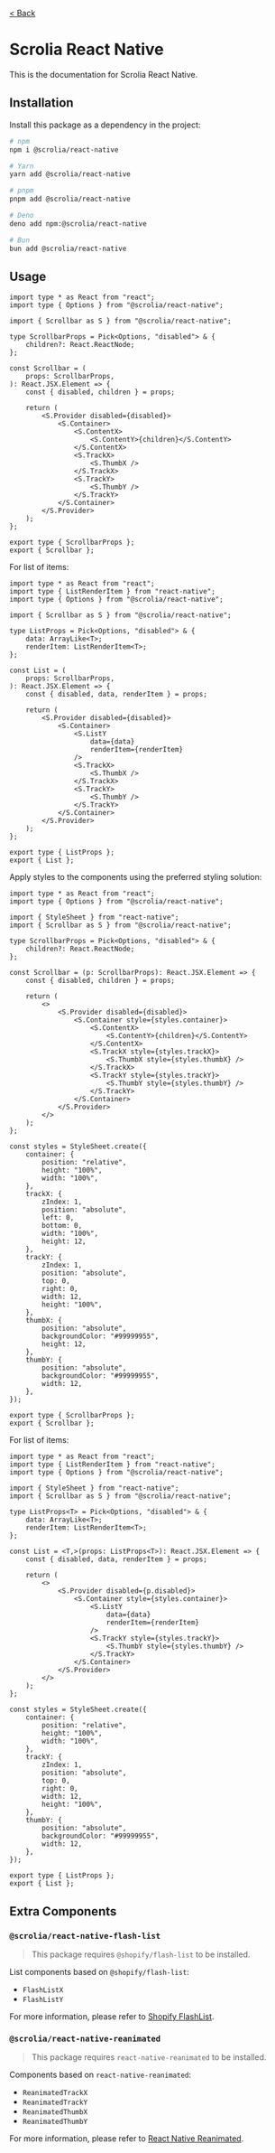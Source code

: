 [< Back](../README.md)

# Scrolia React Native

This is the documentation for Scrolia React Native.

## Installation

Install this package as a dependency in the project:

```sh
# npm
npm i @scrolia/react-native

# Yarn
yarn add @scrolia/react-native

# pnpm
pnpm add @scrolia/react-native

# Deno
deno add npm:@scrolia/react-native

# Bun
bun add @scrolia/react-native
```

## Usage

```tsx
import type * as React from "react";
import type { Options } from "@scrolia/react-native";

import { Scrollbar as S } from "@scrolia/react-native";

type ScrollbarProps = Pick<Options, "disabled"> & {
    children?: React.ReactNode;
};

const Scrollbar = (
    props: ScrollbarProps,
): React.JSX.Element => {
    const { disabled, children } = props;

    return (
        <S.Provider disabled={disabled}>
            <S.Container>
                <S.ContentX>
                    <S.ContentY>{children}</S.ContentY>
                </S.ContentX>
                <S.TrackX>
                    <S.ThumbX />
                </S.TrackX>
                <S.TrackY>
                    <S.ThumbY />
                </S.TrackY>
            </S.Container>
        </S.Provider>
    );
};

export type { ScrollbarProps };
export { Scrollbar };
```

For list of items:

```tsx
import type * as React from "react";
import type { ListRenderItem } from "react-native";
import type { Options } from "@scrolia/react-native";

import { Scrollbar as S } from "@scrolia/react-native";

type ListProps = Pick<Options, "disabled"> & {
    data: ArrayLike<T>;
    renderItem: ListRenderItem<T>;
};

const List = (
    props: ScrollbarProps,
): React.JSX.Element => {
    const { disabled, data, renderItem } = props;

    return (
        <S.Provider disabled={disabled}>
            <S.Container>
                <S.ListY
                    data={data}
                    renderItem={renderItem}
                />
                <S.TrackX>
                    <S.ThumbX />
                </S.TrackX>
                <S.TrackY>
                    <S.ThumbY />
                </S.TrackY>
            </S.Container>
        </S.Provider>
    );
};

export type { ListProps };
export { List };
```

Apply styles to the components using the preferred styling solution:

```tsx
import type * as React from "react";
import type { Options } from "@scrolia/react-native";

import { StyleSheet } from "react-native";
import { Scrollbar as S } from "@scrolia/react-native";

type ScrollbarProps = Pick<Options, "disabled"> & {
    children?: React.ReactNode;
};

const Scrollbar = (p: ScrollbarProps): React.JSX.Element => {
    const { disabled, children } = props;

    return (
        <>
            <S.Provider disabled={disabled}>
                <S.Container style={styles.container}>
                    <S.ContentX>
                        <S.ContentY>{children}</S.ContentY>
                    </S.ContentX>
                    <S.TrackX style={styles.trackX}>
                        <S.ThumbX style={styles.thumbX} />
                    </S.TrackX>
                    <S.TrackY style={styles.trackY}>
                        <S.ThumbY style={styles.thumbY} />
                    </S.TrackY>
                </S.Container>
            </S.Provider>
        </>
    );
};

const styles = StyleSheet.create({
    container: {
        position: "relative",
        height: "100%",
        width: "100%",
    },
    trackX: {
        zIndex: 1,
        position: "absolute",
        left: 0,
        bottom: 0,
        width: "100%",
        height: 12,
    },
    trackY: {
        zIndex: 1,
        position: "absolute",
        top: 0,
        right: 0,
        width: 12,
        height: "100%",
    },
    thumbX: {
        position: "absolute",
        backgroundColor: "#99999955",
        height: 12,
    },
    thumbY: {
        position: "absolute",
        backgroundColor: "#99999955",
        width: 12,
    },
});

export type { ScrollbarProps };
export { Scrollbar };
```

For list of items:

```tsx
import type * as React from "react";
import type { ListRenderItem } from "react-native";
import type { Options } from "@scrolia/react-native";

import { StyleSheet } from "react-native";
import { Scrollbar as S } from "@scrolia/react-native";

type ListProps<T> = Pick<Options, "disabled"> & {
    data: ArrayLike<T>;
    renderItem: ListRenderItem<T>;
};

const List = <T,>(props: ListProps<T>): React.JSX.Element => {
    const { disabled, data, renderItem } = props;

    return (
        <>
            <S.Provider disabled={p.disabled}>
                <S.Container style={styles.container}>
                    <S.ListY
                        data={data}
                        renderItem={renderItem}
                    />
                    <S.TrackY style={styles.trackY}>
                        <S.ThumbY style={styles.thumbY} />
                    </S.TrackY>
                </S.Container>
            </S.Provider>
        </>
    );
};

const styles = StyleSheet.create({
    container: {
        position: "relative",
        height: "100%",
        width: "100%",
    },
    trackY: {
        zIndex: 1,
        position: "absolute",
        top: 0,
        right: 0,
        width: 12,
        height: "100%",
    },
    thumbY: {
        position: "absolute",
        backgroundColor: "#99999955",
        width: 12,
    },
});

export type { ListProps };
export { List };
```

## Extra Components

### `@scrolia/react-native-flash-list`

> This package requires `@shopify/flash-list` to be installed.

List components based on `@shopify/flash-list`:

- `FlashListX`
- `FlashListY`

For more information,
please refer to
[Shopify FlashList](https://shopify.github.io/flash-list/).

### `@scrolia/react-native-reanimated`

> This package requires `react-native-reanimated` to be installed.

Components based on `react-native-reanimated`:

- `ReanimatedTrackX`
- `ReanimatedTrackY`
- `ReanimatedThumbX`
- `ReanimatedThumbY`

For more information,
please refer to
[React Native Reanimated](https://docs.swmansion.com/react-native-reanimated/).
